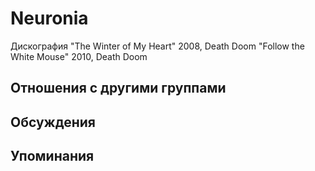 # Neuronia

Дискография
"The Winter of My Heart" 2008, Death Doom
"Follow the White Mouse" 2010, Death Doom

## Отношения с другими группами


## Обсуждения


## Упоминания

